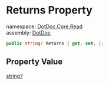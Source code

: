﻿# Returns Property

namespace: [DotDoc\.Core\.Read](../../DotDoc.Core.Read.md)<br />
assembly: [DotDoc](../../../DotDoc.md)



```csharp
public string? Returns { get; set; };
```

## Property Value

[string?](https://docs.microsoft.com/dotnet/api/System.String)

